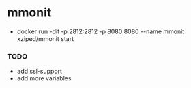 # mmonit

* docker run -dit -p 2812:2812 -p 8080:8080 --name mmonit xziped/mmonit start

### TODO

* add ssl-support
* add more variables

